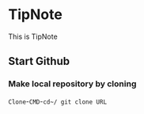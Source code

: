 # TipNote
This is TipNote

## Start Github

### Make local repository by cloning
`Clone`-`CMD`-`cd~/ git clone URL`